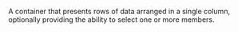 ---
---

A container that presents rows of data arranged in a single column, optionally providing the ability to select one or more members.